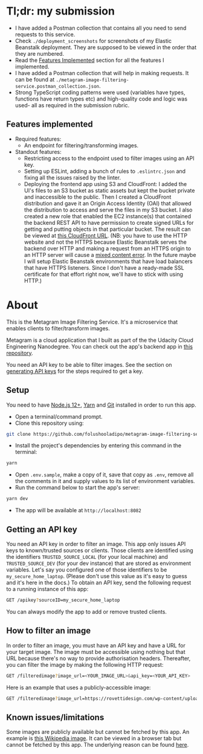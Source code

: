 # Tl;dr: my submission
- I have added a Postman collection that contains all you need to send requests to this service.
- Check `./deployment_screenshots` for screenshots of my Elastic Beanstalk deployment. They are supposed to be viewed in the order that they are numbered.
- Read the [Features Implemented](#features-implemented) section for all the features I implemented.
- I have added a Postman collection that will help in making requests. It can be found at `./metagram-image-filtering-service.postman_collection.json`.
- Strong TypeScript coding patterns were used (variables have types, functions have return types etc) and high-quality code and logic was used- all as required in the submission rubric.

## Features implemented
- Required features:
    - An endpoint for filtering/transforming images.
- Standout features:
    - Restricting access to the endpoint used to filter images using an API key.
    - Setting up ESLint, adding a bunch of rules to `.eslintrc.json` and fixing all the issues raised by the linter.
    - Deploying the frontend app using S3 and CloudFront: I added the UI's files to an S3 bucket as static assets but kept the bucket private and inaccessible to the public. Then I created a CloudFront distribution and gave it an Origin Access Identity (OAI) that allowed the distribution to access and serve the files in my S3 bucket. I also created a new role that enabled the EC2 instance(s) that contained the backend REST API to have permission to create signed URLs for getting and putting objects in that particular bucket. The result can be viewed at [this CloudFront URL](http://darqu04zcxi87.cloudfront.net/). (NB: you have to use the HTTP website and not the HTTPS because Elastic Beanstalk serves the backend over HTTP and making a request from an HTTPS origin to an HTTP server will cause a [mixed content error](https://developer.mozilla.org/en-US/docs/Web/Security/Mixed_content). In the future maybe I will setup Elastic Beanstalk environments that have load balancers that have HTTPS listeners. Since I don't have a ready-made SSL certificate for that effort right now, we'll have to stick with using HTTP.)

# About
This is the Metagram Image Filtering Service. It's a microservice that enables clients to filter/transform images.

Metagram is a cloud application that I built as part of the the Udacity Cloud Engineering Nanodegree. You can check out the app's backend app in [this repository](https://github.com/folushooladipo/metagram-api).

You need an API key to be able to filter images. See the section on [generating API keys](#getting-an-api-key) for the steps required to get a key.

## Setup
You need to have [Node.js 12+](https://nodejs.org/en/), [Yarn](https://yarnpkg.com/) and [Git](https://git-scm.com/) installed in order to run this app.
- Open a terminal/command prompt.
- Clone this repository using:
```bash
git clone https://github.com/folushooladipo/metagram-image-filtering-service.git
```
- Install the project's dependencies by entering this command in the terminal:
```bash
yarn
```
- Open `.env.sample`, make a copy of it, save that copy as `.env`, remove all the comments in it and supply values to its list of environment variables.
- Run the command below to start the app's server:
```bash
yarn dev
```
- The app will be available at `http://localhost:8082`

## Getting an API key
You need an API key in order to filter an image. This app only issues API keys to known/trusted sources or clients. Those clients are identified using the identifiers `TRUSTED_SOURCE_LOCAL` (for your local machine) and `TRUSTED_SOURCE_DEV` (for your dev instance) that are stored as environment variables. Let's say you configured one of those identifiers to be `my_secure_home_laptop`. (Please don't use this value as it's easy to guess and it's here in the docs.) To obtain an API key, send the following request to a running instance of this app:
```bash
GET /apikey?sourceID=my_secure_home_laptop
```
You can always modify the app to add or remove trusted clients.

## How to filter an image
In order to filter an image, you must have an API key and have a URL for your target image. The image must be accessible using nothing but that URL because there's no way to provide authorisation headers. Thereafter, you can filter the image by making the following HTTP request:
```bash
GET /filteredimage?image_url=<YOUR_IMAGE_URL>&api_key=<YOUR_API_KEY>
```
Here is an example that uses a publicly-accessible image:
```bash
GET /filteredimage?image_url=https://rovettidesign.com/wp-content/uploads/2011/07/clouds2.jpg&api_key<YOUR_API_KEY>
```

## Known issues/limitations
Some images are publicly available but cannot be fetched by this app. An example is [this Wikipedia image](https://upload.wikimedia.org/wikipedia/commons/b/bd/Golden_tabby_and_white_kitten_n01.jpg). It can be viewed in a browser tab but cannot be fetched by this app. The underlying reason can be found [here](https://github.com/oliver-moran/jimp/issues/643).
